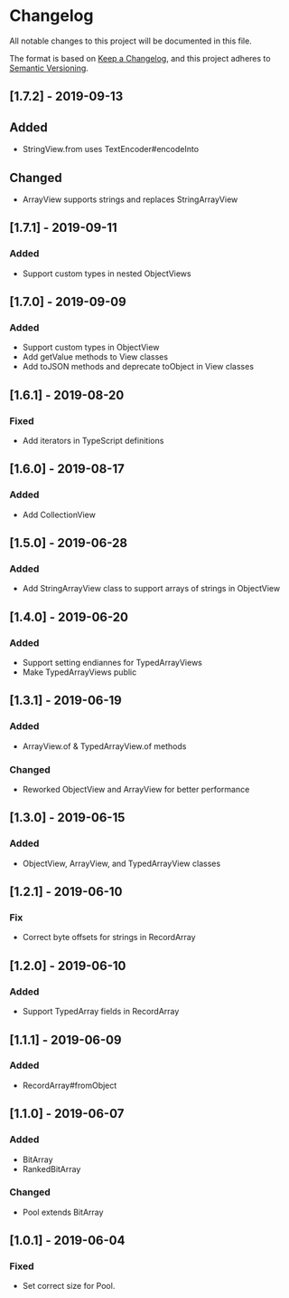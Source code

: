 # Changelog
All notable changes to this project will be documented in this file.

The format is based on [Keep a Changelog](https://keepachangelog.com/en/1.0.0/),
and this project adheres to [Semantic Versioning](https://semver.org/spec/v2.0.0.html).

## [1.7.2] - 2019-09-13
## Added
- StringView.from uses TextEncoder#encodeInto

## Changed
- ArrayView supports strings and replaces StringArrayView

## [1.7.1] - 2019-09-11
### Added
- Support custom types in nested ObjectViews

## [1.7.0] - 2019-09-09
### Added
- Support custom types in ObjectView
- Add getValue methods to View classes
- Add toJSON methods and deprecate toObject in View classes 

## [1.6.1] - 2019-08-20
### Fixed
- Add iterators in TypeScript definitions

## [1.6.0] - 2019-08-17
### Added
- Add CollectionView

## [1.5.0] - 2019-06-28
### Added
- Add StringArrayView class to support arrays of strings in ObjectView

## [1.4.0] - 2019-06-20
### Added
- Support setting endiannes for TypedArrayViews
- Make TypedArrayViews public

## [1.3.1] - 2019-06-19
### Added
- ArrayView.of & TypedArrayView.of methods

### Changed
- Reworked ObjectView and ArrayView for better performance

## [1.3.0] - 2019-06-15
### Added
- ObjectView, ArrayView, and TypedArrayView classes

## [1.2.1] - 2019-06-10
### Fix
- Correct byte offsets for strings in RecordArray

## [1.2.0] - 2019-06-10
### Added
- Support TypedArray fields in RecordArray

## [1.1.1] - 2019-06-09
### Added
- RecordArray#fromObject

## [1.1.0] - 2019-06-07
### Added
- BitArray
- RankedBitArray

### Changed
- Pool extends BitArray

## [1.0.1] - 2019-06-04
### Fixed
- Set correct size for Pool.